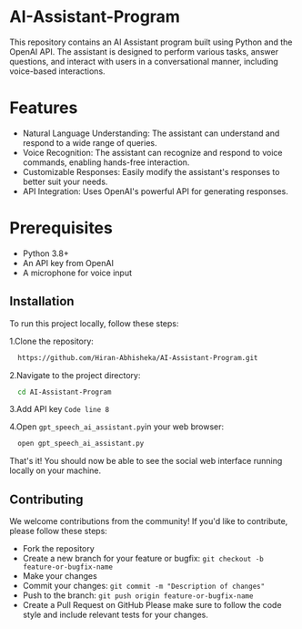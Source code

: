 # AI-Assistant-Program
This repository contains an AI Assistant program built using Python and the OpenAI API. The assistant is designed to perform various tasks, answer questions, and interact with users in a conversational manner, including voice-based interactions.

# Features
- Natural Language Understanding: The assistant can understand and respond to a wide range of queries.
- Voice Recognition: The assistant can recognize and respond to voice commands, enabling hands-free interaction.
- Customizable Responses: Easily modify the assistant's responses to better suit your needs.
- API Integration: Uses OpenAI's powerful API for generating responses.

# Prerequisites
- Python 3.8+
- An API key from OpenAI
- A microphone for voice input


## Installation

To run this project locally, follow these steps:

1.Clone the repository:
```bash
  https://github.com/Hiran-Abhisheka/AI-Assistant-Program.git
```
2.Navigate to the project directory: 
```bash
  cd AI-Assistant-Program
```
3.Add API key ` Code line 8 `

4.Open ` gpt_speech_ai_assistant.py `in your web browser:
```bash
  open gpt_speech_ai_assistant.py
```
That's it! You should now be able to see the social web interface running locally on your machine.


## Contributing
We welcome contributions from the community! If you'd like to contribute, please follow these steps:

- Fork the repository
- Create a new branch for your feature or bugfix: `git checkout -b feature-or-bugfix-name`
- Make your changes
- Commit your changes: `git commit -m "Description of changes"`
- Push to the branch: `git push origin feature-or-bugfix-name`
- Create a Pull Request on GitHub
Please make sure to follow the code style and include relevant tests for your changes.

